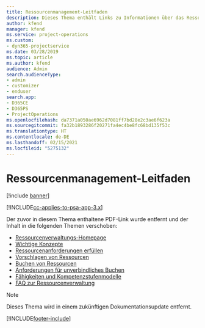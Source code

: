 ```yaml
---
title: Ressourcenmanagement-Leitfaden
description: Dieses Thema enthält Links zu Informationen über das Ressourcenmanagement in Project Service Automation.
author: kfend
manager: kfend
ms.service: project-operations
ms.custom:
- dyn365-projectservice
ms.date: 03/28/2019
ms.topic: article
ms.author: kfend
audience: Admin
search.audienceType:
- admin
- customizer
- enduser
search.app:
- D365CE
- D365PS
- ProjectOperations
ms.openlocfilehash: da7371a050ae6962d7081ff7bd28e2c3ae6f623a
ms.sourcegitcommit: fa32b1893286f20271fa4ec4be8fc68bd135f53c
ms.translationtype: HT
ms.contentlocale: de-DE
ms.lasthandoff: 02/15/2021
ms.locfileid: "5275132"
---
```

# <a name="resource-management-guide"></a>Ressourcenmanagement-Leitfaden

[!include [banner](../../includes/psa-now-project-operations.md)]

[!INCLUDE[cc-applies-to-psa-app-3.x](../../includes/cc-applies-to-psa-app-3x.md)]

Der zuvor in diesem Thema enthaltene PDF-Link wurde entfernt und der Inhalt in die folgenden Themen verschoben:

- [Ressourcenverwaltungs-Homepage](../resource-management-home-page.md)
- [Wichtige Konzepte](../reports-key-concepts.md)
- [Ressourcenanforderungen erfüllen](../resource-management-fulfill-requests.md)
- [Vorschlagen von Ressourcen](../resource-management-propose-resources.md)
- [Buchen von Ressourcen](../resource-management-book-resources-scheduleboard.md)
- [Anforderungen für unverbindliches Buchen](../resource-management-softbook-requirements.md)
- [Fähigkeiten und Kompetenzstufenmodelle](../resource-management-skills-proficiency.md)
- [FAQ zur Ressourcenverwaltung](../resource-management-faq.md)

> [!NOTE]
> Dieses Thema wird in einem zukünftigen Dokumentationsupdate entfernt. 


[!INCLUDE[footer-include](../../includes/footer-banner.md)]